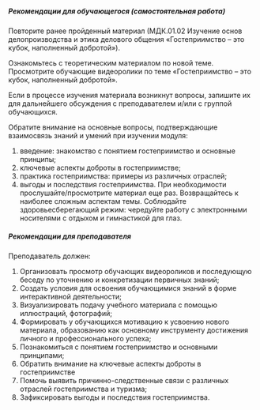##### Рекомендации для обучающегося (самостоятельная работа)
Повторите ранее пройденный материал (МДК.01.02 Изучение основ делопроизводства и этика делового общения «Гостеприимство – это кубок, наполненный добротой»).

Ознакомьтесь с теоретическим материалом по новой теме. Просмотрите обучающие видеоролики по теме «Гостеприимство – это кубок, наполненный добротой».

Если в процессе изучения материала возникнут вопросы, запишите их для дальнейшего обсуждения с преподавателем и/или с группой обучающихся.

Обратите внимание на основные вопросы, подтверждающие взаимосвязь знаний и умений при изучении модуля:
1. введение: знакомство с понятием гостеприимство и основные принципы;
1. ключевые аспекты доброты в гостеприимстве;
1. практика гостеприимства: примеры из различных отраслей;
1. выгоды и последствия гостеприимства.
При необходимости прослушайте/просмотрите материал еще раз.
Возвращайтесь к наиболее сложным аспектам темы.
Соблюдайте здоровьесберегающий режим: чередуйте работу с электронными носителями с отдыхом и гимнастикой для глаз.

##### Рекомендации для преподавателя
Преподаватель должен:
1. Организовать просмотр обучающих видеороликов и последующую беседу по уточнению и конкретизации первичных знаний;
1. Создать условия для освоения обучающимися знаний в форме интерактивной деятельности;
1. Визуализировать подачу учебного материала с помощью иллюстраций, фотографий;
1. Формировать у обучающихся мотивацию к усвоению нового материала, образованию как основному инструменту достижения личного и профессионального успеха;
1. Познакомиться с понятием гостеприимство и основными принципами;
1. Обратить внимание на ключевые аспекты доброты в гостеприимстве
1. Помочь выявить причинно-следственные связи с различных отраслей гостеприимства и туризма;
1. Зафиксировать выгоды и последствия гостеприимства.